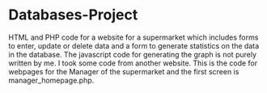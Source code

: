 # Databases-Project
HTML and PHP code for a website for a supermarket which includes forms to enter, update or delete data and a form to generate statistics on the data in the database. The javascript code for generating the graph is not purely written by me. I took some code from another website. This is the code for webpages for the Manager of the supermarket and the first screen is manager_homepage.php.

